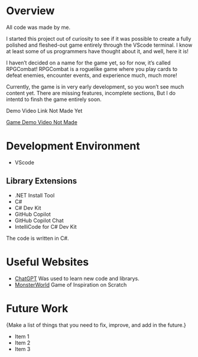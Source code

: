 # Overview
All code was made by me.

I started this project out of curiosity to see if it was possible to create a fully polished and fleshed-out game entirely through the VScode terminal. I know at least some of us programmers have thought about it, and well, here it is!

I haven’t decided on a name for the game yet, so for now, it’s called RPGCombat! RPGCombat is a roguelike game where you play cards to defeat enemies, encounter events, and experience much, much more!

Currently, the game is in very early development, so you won’t see much content yet. There are missing features, incomplete sections, But I do intentd to finsh the game entirely soon.

Demo Video Link Not Made Yet

[Game Demo Video Not Made](http://youtube.link.goes.here)

# Development Environment
* VScode
## Library Extensions
* .NET Install Tool
* C#
* C# Dev Kit
* GitHub Copilot
* GitHub Copilot Chat
* IntelliCode for C# Dev Kit


The code is written in C#.

# Useful Websites

- [ChatGPT](https://chatgpt.com) Was used to learn new code and librarys.
- [MonsterWorld](https://scratch.mit.edu/projects/228016745/)
Game of Inspiration on Scratch 

# Future Work

{Make a list of things that you need to fix, improve, and add in the future.}

- Item 1
- Item 2
- Item 3
